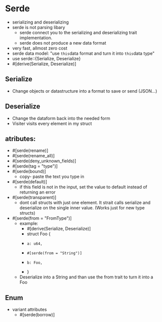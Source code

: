 # Serde
- serializing and deserializing
- serde is not parsing libary
    - serde connect you to the serializing and deserializing trait implementation.
    - serde does not produce a new data format
- very fast, allmost zero cost
- serde data model: "use `this`data format and turn it into `this`data type"
- use serde::{Serialize, Deserialize}
- #[derive(Serialize, Deserialize)]

## Serialize
- Change objects or datastructure into a format to save or send (JSON...)

## Deserialize
- Change the dataform back into the needed form
- Visiter visits every element in my struct

## atributes: 
- #[serde(rename)]
- #[serde(rename_all)]
- #[serde(deny_unknown_fields)]
- #[serde(tag = "type")]
- #[serde(bound)]
    - copy- paste the text you type in
- #[serde(default)]
    - if this field is not in the input, set the value to default instead of returning an error
- #[serde(transparent)]
    - dont call structs with just one element. It strait calls serialize and deserialize on the single inner value. (Works just for new type structs)
- #[serde(from = "FromType")]
    - example:
        - #[derive(Serialize, Deserialize)]
        - struct Foo {
        -     a: u64,
        -     #[serde(from = "String")]
        -     b: Foo,
        - }
    - Deserialize into a String and than use the from trait to turn it into a Foo
## Enum
- variant attributes
    - #[serde(borrow)]

